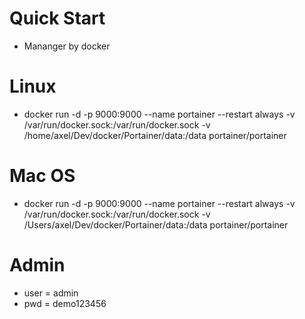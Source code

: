 # Quick Start
  - Mananger by docker

# Linux

  - docker run -d -p 9000:9000 --name portainer --restart always -v /var/run/docker.sock:/var/run/docker.sock -v /home/axel/Dev/docker/Portainer/data:/data portainer/portainer

# Mac OS

  - docker run -d -p 9000:9000 --name portainer --restart always -v /var/run/docker.sock:/var/run/docker.sock -v /Users/axel/Dev/docker/Portainer/data:/data portainer/portainer

# Admin

  - user = admin
  - pwd = demo123456
